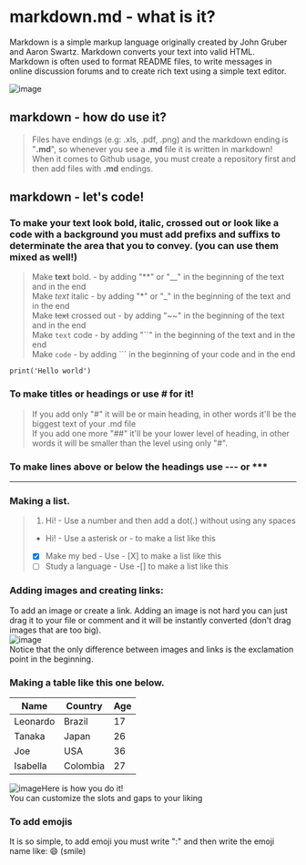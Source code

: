 # markdown.md - what is it?
Markdown is a simple markup language originally created by John Gruber and Aaron Swartz. Markdown converts your text into valid HTML. Markdown is often used to format README files, to write messages in online discussion forums and to create rich text using a simple text editor.

![image](https://user-images.githubusercontent.com/89877899/153756883-56901d94-a7ba-4211-9a2f-3b27bc0215ca.png)
## markdown - how do use it?
> Files have endings (e.g: .xls, .pdf, .png) and the markdown ending is "__.md__", so whenever you see a __.md__ file it is written in markdown! When it comes to Github usage, you must create a repository first and then add files with **.md** endings.

## markdown - let's code!
### To make your text look bold, italic, crossed out or look like a code with a background you must add prefixs and suffixs to determinate the area that you to convey. (you can use them mixed as well!)
> Make **text** bold. - by adding "**" or "__" in the beginning of the text and in the end\
> Make *text* italic - by adding "*" or "_" in the beginning of the text and in the end\
> Make ~~text~~ crossed out - by adding "~~" in the beginning of the text and in the end\
> Make ``text`` code - by adding "``" in the beginning of the text and in the end\
> Make ```code``` - by adding ``` in the beginning of your code and in the end
```
print('Hello world')
```

### To make titles or headings or use # for it!
> If you add only "#" it will be or main heading, in other words it'll be the biggest text of your .md file\
> If you add one more "##" it'll be your lower level of heading, in other words it will be smaller than the level using only "#".

### To make lines above or below the headings use --- or ***
***

### Making a list.
> 1. Hi! - Use a number and then add a dot(.) without using any spaces
> * Hi! - Use a asterisk or - to make a list like this
> - [X] Make my bed - Use - [X] to make a list like this 
> - [ ] Study a language - Use -[] to make a list like this

### Adding images and creating links:
To add an image or create a link. Adding an image is not hard you can just drag it to your file or comment and it will be instantly converted (don't drag images that are too big).\
![image](https://user-images.githubusercontent.com/89877899/153758712-d76ebde7-747d-4695-8501-4d828c5709b5.png)\
Notice that the only difference between images and links is the exclamation point in the beginning.

### Making a table like this one below.
Name | Country | Age
---|---|---
Leonardo | Brazil | 17
Tanaka | Japan | 26
Joe | USA | 36
Isabella | Colombia | 27


![image](https://user-images.githubusercontent.com/89877899/153759106-21540a9b-2f32-4089-9923-4fdfe05f291d.png)Here is how you do it!\
You can customize the slots and gaps to your liking

### To add emojis
It is so simple, to add emoji you must write ":" and then write the emoji name like: :smile: (smile)
